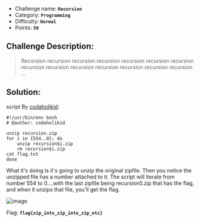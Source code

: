 - Challenge name: **`Recursion`**
- Category: **`Programming`**
- Difficulty: **`Normal`**
- Points: **`50`**

## Challenge Description:
> Recursion recursion recursion recursion recursion
recursion recursion recursion recursion recursion
recursion recursion recursion recursion ...


## Solution: 

script By [codaholikid](https://twitter.com/codaholikid):
```
#!/usr/bin/env bash
# @author: codaholikid

unzip recursion.zip
for i in {554..0}; do
    unzip recursion$i.zip
    rm recursion$i.zip
cat flag.txt
done
```

What it's doing is it's going to unzip the original zipfile. Then you notice the unzipped file has a number attached to it. The script will iterate from number 554 to 0....with the last zipfile being recursion0.zip that has the flag, and when it unzips that file, you'll get the flag.

![image](https://user-images.githubusercontent.com/33517160/116865636-a86c7100-ac12-11eb-89e6-16670ed1b23a.png)


Flag: **`flag{zip_into_zip_into_zip_etc}`**
